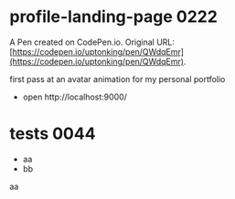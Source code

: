 # profile-landing-page 0222
A Pen created on CodePen.io. Original URL: [https://codepen.io/uptonking/pen/QWdqEmr](https://codepen.io/uptonking/pen/QWdqEmr).

first pass at an avatar animation for my personal portfolio

- open http://localhost:9000/

# tests 0044

- aa
- bb

aa
    